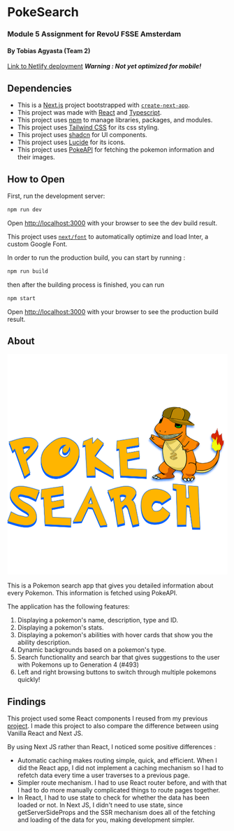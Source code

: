 # PokeSearch

### Module 5 Assignment for RevoU FSSE Amsterdam

#### By Tobias Agyasta (Team 2)

[Link to Netlify deployment](https://tobys-pokesearch.netlify.app/)
***Warning : Not yet optimized for mobile!***

## Dependencies

- This is a [Next.js](https://nextjs.org/) project bootstrapped with [`create-next-app`](https://github.com/vercel/next.js/tree/canary/packages/create-next-app).
- This project was made with [React](https://react.dev/) and [Typescript](https://www.typescriptlang.org/).
- This project uses [npm](https://www.npmjs.com/) to manage libraries, packages, and modules.
- This project uses [Tailwind CSS](https://github.com/tailwindlabs/tailwindcss) for its css styling.
- This project uses [shadcn](https://ui.shadcn.com/) for UI components.
- This project uses [Lucide](https://lucide.dev/) for its icons.
- This project uses [PokeAPI](https://pokeapi.co/) for fetching the pokemon information and their images.

## How to Open

First, run the development server:

```bash
npm run dev
```

Open [http://localhost:3000](http://localhost:3000) with your browser to see the dev build result.

This project uses [`next/font`](https://nextjs.org/docs/basic-features/font-optimization) to automatically optimize and load Inter, a custom Google Font.

In order to run the production build, you can start by running :

```bash
npm run build
```

then after the building process is finished, you can run

```bash
npm start
```

Open [http://localhost:3000](http://localhost:3000) with your browser to see the production build result.

## About

![App Screenshot](public//PokesearchLogo.svg)

This is a Pokemon search app that gives you detailed information about every Pokemon. This information is fetched using PokeAPI.

The application has the following features:

1. Displaying a pokemon's name, description, type and ID.
2. Displaying a pokemon's stats.
3. Displaying a pokemon's abilities with hover cards that show you the ability description.
4. Dynamic backgrounds based on a pokemon's type.
5. Search functionality and search bar that gives suggestions to the user with Pokemons up to Generation 4 (#493)
6. Left and right browsing buttons to switch through multiple pokemons quickly!

## Findings

This project used some React components I reused from my previous [project](https://github.com/RevoU-FSSE-4/milestone-2-tobiasagyasta). I made this project to also compare the difference between using Vanilla React and Next JS.

By using Next JS rather than React, I noticed some positive differences :

- Automatic caching makes routing simple, quick, and efficient. When I did the React app, I did not implement a caching mechanism so I had to refetch data every time a user traverses to a previous page.
- Simpler route mechanism. I had to use React router before, and with that I had to do more manually complicated things to route pages together.
- In React, I had to use state to check for whether the data has been loaded or not. In Next JS, I didn't need to use state, since getServerSideProps and the SSR mechanism does all of the fetching and loading of the data for you, making development simpler.
